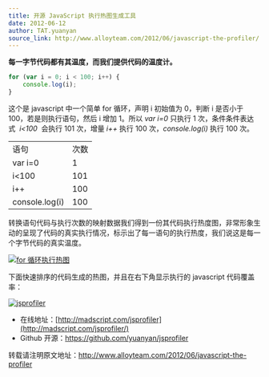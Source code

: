 ```yaml
---
title: 开源 JavaScript 执行热图生成工具
date: 2012-06-12
author: TAT.yuanyan
source_link: http://www.alloyteam.com/2012/06/javascript-the-profiler/
---
```


<!-- {% raw %} - for jekyll -->

**每一字节代码都有其温度，而我们提供代码的温度计。**

```javascript
for (var i = 0; i < 100; i++) {
    console.log(i);
}
```

这个是 javascript 中一个简单 for 循环，声明 i 初始值为 0，判断 i 是否小于 100，若是则执行语句，然后 i 增加 1。所以 _var i=0_ 只执行 1 次，条件条件表达式  _i&lt;100_  会执行 101 次，增量 _i++_ 执行 100 次，_console.log(i)_ 执行 100 次。

<table><tbody><tr><td>语句</td><td>次数</td></tr><tr><td>var i=0</td><td>1</td></tr><tr><td>i&lt;100</td><td>101</td></tr><tr><td>i++</td><td>100</td></tr><tr><td>console.log(i)</td><td>100</td></tr></tbody></table>

转换语句代码与执行次数的映射数据我们得到一份其代码执行热度图，非常形象生动的呈现了代码的真实执行情况，标示出了每一语句的执行热度，我们说这是每一个字节代码的真实温度。

[![for 循环执行热图](http://www.alloyteam.com/wp-content/uploads/2012/06/QQ截图20120609213522-300x89.png "for 循环执行热图")](http://www.alloyteam.com/wp-content/uploads/2012/06/QQ截图20120609213522.png)

下面快速排序的代码生成的热图，并且在右下角显示执行的 javascript 代码覆盖率：

[![](http://www.alloyteam.com/wp-content/uploads/2012/06/QQ截图20120612233225-1024x498.png "jsprofiler")](http://www.alloyteam.com/wp-content/uploads/2012/06/QQ截图20120612233225.png)

-   在线地址：[http://madscript.com/jsprofiler](http://madscript.com/jsprofiler/)
-   Github 开源：<https://github.com/yuanyan/jsprofiler>

转载请注明原文地址：<http://www.alloyteam.com/2012/06/javascript-the-profiler>

<!-- {% endraw %} - for jekyll -->
